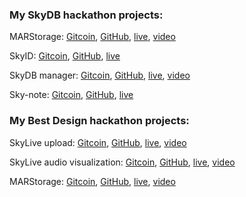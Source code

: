 ### My SkyDB hackathon projects:

MARStorage: [Gitcoin](https://gitcoin.co/hackathon/skydb/projects/3760/marstorage), [GitHub](https://github.com/DaWe35/marstorage), [live](https://marstorage.hns.siasky.net/), [video](https://skylive.coolhd.hu/player?s=264)

SkyID: [Gitcoin](https://gitcoin.co/hackathon/skydb/projects/3605/skyid), [GitHub](https://github.com/dawe35/skyid), [live](https://github.com/dawe35/skyid)

SkyDB manager: [Gitcoin](https://gitcoin.co/hackathon/skydb/projects/3606/skydb-manager), [GitHub](https://github.com/DaWe35/SkyDB-Manager), [live](https://dbaz.hns.siasky.net/), [video](https://skylive.coolhd.hu/player?s=212)

Sky-note: [Gitcoin](https://gitcoin.co/hackathon/skydb/projects/3607/note-to-myself-skyid-edition), [GitHub](https://github.com/DaWe35/SkyID-example-note-dapp), [live](https://sky-note.hns.siasky.net/)

### My Best Design hackathon projects:

SkyLive upload: [Gitcoin](https://gitcoin.co/hackathon/skydb/projects/3507/skylive-video-uploads), [GitHub](https://github.com/DaWe35/SkyLive-webportal/pull/4), [live](https://skylive.coolhd.hu/studio/upload), [video](https://siasky.net/_AElJVWkpZbWOQVy0M8tq37HTIeUBcXhEJJId0gbvqjjAQ)

SkyLive audio visualization: [Gitcoin](https://gitcoin.co/hackathon/skydb/projects/3702/html5-javascript-audio-visualization-for-skylive), [GitHub](https://github.com/DaWe35/SkyLive-webportal/commit/fb41d17f55057d46f97f8455ac3a0a599919fbe0), [live](https://skylive.coolhd.hu/player?s=240), [video](https://siasky.net/_AS2laoNQep7s8t5pxyuVKNoY9_8cYLckIIylcJeXCi5mg)

MARStorage: [Gitcoin](https://gitcoin.co/hackathon/skydb/projects/3761/marstorage), [GitHub](https://github.com/DaWe35/marstorage), [live](https://marstorage.hns.siasky.net/), [video](https://skylive.coolhd.hu/player?s=264)